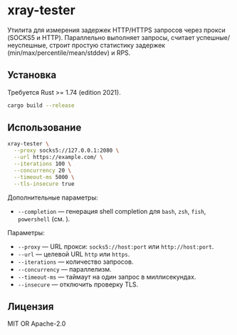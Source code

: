 # xray-tester

Утилита для измерения задержек HTTP/HTTPS запросов через прокси (SOCKS5 и HTTP). Параллельно выполняет запросы, считает успешные/неуспешные, строит простую статистику задержек (min/max/percentile/mean/stddev) и RPS.

## Установка

Требуется Rust >= 1.74 (edition 2021).

```bash
cargo build --release
```

## Использование

```bash
xray-tester \
  --proxy socks5://127.0.0.1:2080 \
  --url https://example.com/ \
  --iterations 100 \
  --concurrency 20 \
  --timeout-ms 5000 \
  --tls-insecure true
```

Дополнительные параметры:
- `--completion` — генерация shell completion для `bash`, `zsh`, `fish`, `powershell` (см. ).

Параметры:
- `--proxy` — URL прокси: `socks5://host:port` или `http://host:port`.
- `--url` — целевой URL `http` или `https`.
- `--iterations` — количество запросов.
- `--concurrency` — параллелизм.
- `--timeout-ms` — таймаут на один запрос в миллисекундах.
- `--insecure` — отключить проверку TLS.

## Лицензия

MIT OR Apache-2.0
